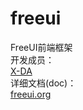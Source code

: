 # freeui
FreeUI前端框架<br>
开发成员：<br>
[X-DA](http://weibo.com/u/1957155830)<br>
详细文档(doc)：<br>
[freeui.org](http://freeui.org/)<br>
